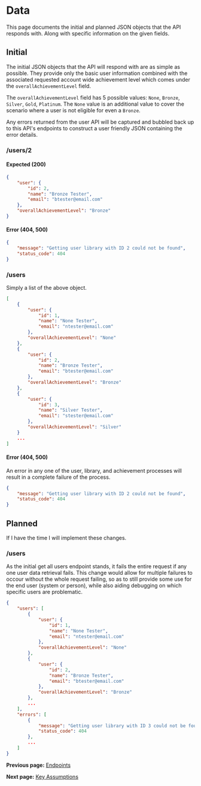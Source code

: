 # Data

This page documents the initial and planned JSON objects that the API responds with. Along with specific
information on the given fields.

## Initial

The initial JSON objects that the API will respond with are as simple as possible. They provide only the
basic user information combined with the associated requested account wide achievement level which comes
under the `overallAchievementLevel` field.

The `overallAchievementLevel` field has 5 possible values: `None`, `Bronze`, `Silver`, `Gold`, `Platinum`.
The `None` value is an additional value to cover the scenario where a user is not eligible for even a
`Bronze`.

Any errors returned from the user API will be captured and bubbled back up to this API's endpoints to
construct a user friendly JSON containing the error details.

### /users/2

#### Expected (200)

```json
{
    "user": {
        "id": 2,
        "name": "Bronze Tester",
        "email": "btester@email.com"
    },
    "overallAchievementLevel": "Bronze"
}
```

#### Error (404, 500)

```json
{
    "message": "Getting user library with ID 2 could not be found",
    "status_code": 404
}
```

### /users

Simply a list of the above object.

```json
[
    {
        "user": {
            "id": 1,
            "name": "None Tester",
            "email": "ntester@email.com"
        },
        "overallAchievementLevel": "None"
    },
    {
        "user": {
            "id": 2,
            "name": "Bronze Tester",
            "email": "btester@email.com"
        },
        "overallAchievementLevel": "Bronze"
    },
    {
        "user": {
            "id": 3,
            "name": "Silver Tester",
            "email": "stester@email.com"
        },
        "overallAchievementLevel": "Silver"
    }
    ...
]
```

#### Error (404, 500)

An error in any one of the user, library, and achievement processes will result in a complete failure
of the process.

```json
{
    "message": "Getting user library with ID 2 could not be found",
    "status_code": 404
}
```

## Planned

If I have the time I will implement these changes.

### /users

As the initial get all users endpoint stands, it fails the entire request if any one user data retrieval
fails. This change would allow for multiple failures to occour without the whole request failing, so as to
still provide some use for the end user (system or person), while also aiding debugging on which specific
users are problematic.

```json
{
    "users": [
        {
            "user": {
                "id": 1,
                "name": "None Tester",
                "email": "ntester@email.com"
            },
            "overallAchievementLevel": "None"
        },
        {
            "user": {
                "id": 2,
                "name": "Bronze Tester",
                "email": "btester@email.com"
            },
            "overallAchievementLevel": "Bronze"
        },
        ...
    ],
    "errors": [
        {
            "message": "Getting user library with ID 3 could not be found",
            "status_code": 404
        },
        ...
    ]
}
```

**Previous page:** [Endpoints](./endpoints.md)

**Next page:** [Key Assumptions](./key-assumptions.md)
